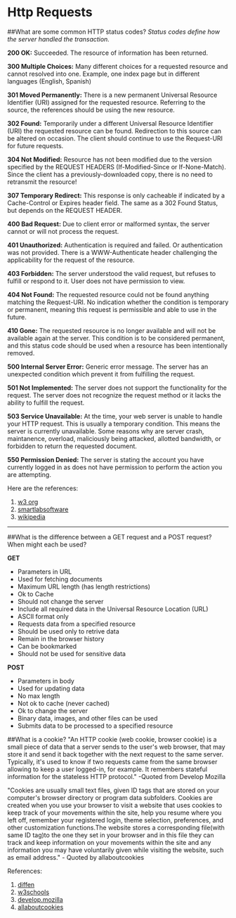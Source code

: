 # Http Requests

##What are some common HTTP status codes?
*Status codes define how the server handled the transaction.*

**200 OK:**
Succeeded. The resource of information has been returned.

**300 Multiple Choices:**
Many different choices for a requested resource and cannot resolved into one. Example, one index page but in different languages (English, Spanish)

**301 Moved Permanently:**
There is a new permanent Universal Resource Identifier (URI) assigned for the requested resource. Referring to the source, the references should be using the new resource.

**302 Found:**
Temporarily under a different Universal Resource Identifier (URI) the requested resource can be found. Redirection to this source can be altered on occasion. The client should continue to use the Request-URI for future requests.

**304 Not Modified:**
Resource has not been modified due to the version specified by the REQUEST HEADERS (If-Modified-Since or If-None-Match). Since the client has a previously-downloaded copy, there is no need to retransmit the resource!

**307 Temporary Redirect:**
This response is only cacheable if indicated by a Cache-Control or Expires header field. The same as a 302 Found Status, but depends on the REQUEST HEADER.

**400 Bad Request:**
Due to client error or malformed syntax, the server cannot or will not process the request.

**401 Unauthorized:**
Authentication is required and failed. Or authentication was not provided. There is a WWW-Authenticate header challenging the applicability for the request of the resource.

**403 Forbidden:**
The server understood the valid request, but refuses to fulfill or respond to it. User does not have permission to view.

**404 Not Found:**
The requested resource could not be found anything matching the Request-URI. No indication whether the condition is temporary or permanent, meaning this request is permissible and able to use in the future.

**410 Gone:**
The requested resource is no longer available and will not be available again at the server. This condition is to be considered permanent, and this status code should be used when a resource has been intentionally removed.

**500 Internal Server Error:**
Generic error message. The server has an unexpected condition which prevent it from fulfilling the request.

**501 Not Implemented:**
The server does not support the functionality for the request. The server does not recognize the request method or it lacks the ability to fulfill the request.

**503 Service Unavailable:**
At the time, your web server is unable to handle your HTTP request. This is usually a temporary condition. This means the server is currently unavailable. Some reasons why are server crash, maintanence, overload, maliciously being attacked, allotted bandwidth, or forbidden to return the requested document.

**550 Permission Denied:**
The server is stating the account you have currently logged in as does not have permission to perform the action you are attempting.

Here are the references:
1. [w3 org](https://www.w3.org/Protocols/rfc2616/rfc2616-sec10.html#sec10)
2. [smartlabsoftware](https://www.smartlabsoftware.com/ref/http-status-codes.htm)
3. [wikipedia](https://en.wikipedia.org/wiki/List_of_HTTP_status_codes)

----

##What is the difference between a GET request and a POST request? When might each be used?

**GET**
* Parameters in URL
* Used for fetching documents
* Maximum URL length (has length restrictions)
* Ok to Cache
* Should not change the server
* Include all required data in the Universal Resource Location (URL)
* ASCII format only
* Requests data from a specified resource
* Should be used only to retrive data
* Remain in the browser history
* Can be bookmarked
* Should not be used for sensitive data

**POST**
* Parameters in body
* Used for updating data
* No max length
* Not ok to cache (never cached)
* Ok to change the server
* Binary data, images, and other files can be used
* Submits data to be processed to a specified resource

##What is a cookie?
"An HTTP cookie (web cookie, browser cookie) is a small piece of data that a server sends to the user's web browser, that may store it and send it back together with the next request to the same server. Typically, it's used to know if two requests came from the same browser allowing to keep a user logged-in, for example. It remembers stateful information for the stateless HTTP protocol." -Quoted from Develop Mozilla

"Cookies are usually small text files, given ID tags that are stored on your computer's browser directory or program data subfolders. Cookies are created when you use your browser to visit a website that uses cookies to keep track of your movements within the site, help you resume where you left off, remember your registered login, theme selection, preferences, and other customization functions.The website stores a corresponding file(with same ID tag)to the one they set in your browser and in this file they can track and keep information on your movements within the site and any information you may have voluntarily given while visiting the website, such as email address." - Quoted by allaboutcookies

References: 
1. [diffen](http://www.diffen.com/difference/GET-vs-POST-HTTP-Requests)
2. [w3schools](http://www.w3schools.com/Tags/ref_httpmethods.asp)
3. [develop.mozilla](https://developer.mozilla.org/en-US/docs/Web/HTTP/Cookies)
4. [allaboutcookies](http://www.allaboutcookies.org/cookies/)